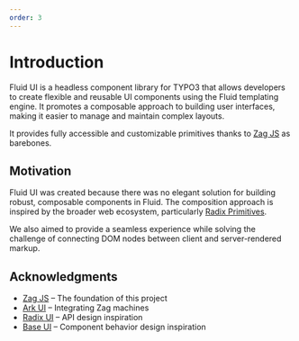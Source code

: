 ```yaml
---
order: 3
---
```


# Introduction

Fluid UI is a headless component library for TYPO3 that allows developers to create flexible and reusable UI components using the Fluid templating engine. It promotes a composable approach to building user interfaces, making it easier to manage and maintain complex layouts.

It provides fully accessible and customizable primitives thanks to [Zag JS](https://zagjs.com/) as barebones.

## Motivation

Fluid UI was created because there was no elegant solution for building robust, composable components in Fluid. The composition approach is inspired by the broader web ecosystem, particularly [Radix Primitives](https://www.radix-ui.com/primitives).

We also aimed to provide a seamless experience while solving the challenge of connecting DOM nodes between client and server-rendered markup.

## Acknowledgments

-   [Zag JS](https://zagjs.com/) – The foundation of this project
-   [Ark UI](https://ark-ui.com/) – Integrating Zag machines
-   [Radix UI](https://www.radix-ui.com/primitives) – API design inspiration
-   [Base UI](https://base-ui.com/) – Component behavior design inspiration

